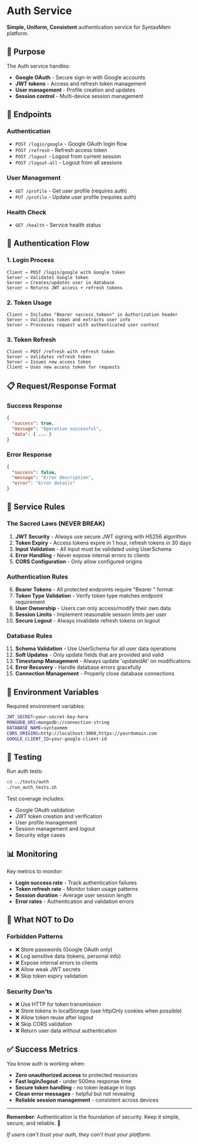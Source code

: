 # Auth Service

**Simple, Uniform, Consistent** authentication service for SyntaxMem platform.

## 🎯 Purpose

The Auth service handles:
- **Google OAuth** - Secure sign-in with Google accounts
- **JWT tokens** - Access and refresh token management  
- **User management** - Profile creation and updates
- **Session control** - Multi-device session management

## 🚀 Endpoints

### Authentication
- `POST /login/google` - Google OAuth login flow
- `POST /refresh` - Refresh access token
- `POST /logout` - Logout from current session  
- `POST /logout-all` - Logout from all sessions

### User Management
- `GET /profile` - Get user profile (requires auth)
- `PUT /profile` - Update user profile (requires auth)

### Health Check
- `GET /health` - Service health status

## 🔑 Authentication Flow

### 1. Login Process
```
Client → POST /login/google with Google token
Server → Validates Google token
Server → Creates/updates user in database
Server → Returns JWT access + refresh tokens
```

### 2. Token Usage
```
Client → Includes "Bearer <access_token>" in Authorization header
Server → Validates token and extracts user info
Server → Processes request with authenticated user context
```

### 3. Token Refresh
```
Client → POST /refresh with refresh token
Server → Validates refresh token
Server → Issues new access token
Client → Uses new access token for requests
```

## 📋 Request/Response Format

### Success Response
```json
{
  "success": true,
  "message": "Operation successful",
  "data": { ... }
}
```

### Error Response
```json
{
  "success": false,
  "message": "Error description",
  "error": "Error details"
}
```

## 🚨 Service Rules

### The Sacred Laws (NEVER BREAK)

1. **JWT Security** - Always use secure JWT signing with HS256 algorithm
2. **Token Expiry** - Access tokens expire in 1 hour, refresh tokens in 30 days
3. **Input Validation** - All input must be validated using UserSchema
4. **Error Handling** - Never expose internal errors to clients
5. **CORS Configuration** - Only allow configured origins

### Authentication Rules

6. **Bearer Tokens** - All protected endpoints require "Bearer <token>" format
7. **Token Type Validation** - Verify token type matches endpoint requirement
8. **User Ownership** - Users can only access/modify their own data
9. **Session Limits** - Implement reasonable session limits per user
10. **Secure Logout** - Always invalidate refresh tokens on logout

### Database Rules

11. **Schema Validation** - Use UserSchema for all user data operations
12. **Soft Updates** - Only update fields that are provided and valid
13. **Timestamp Management** - Always update 'updatedAt' on modifications
14. **Error Recovery** - Handle database errors gracefully
15. **Connection Management** - Properly close database connections

## 🔧 Environment Variables

Required environment variables:
```bash
JWT_SECRET=your-secret-key-here
MONGODB_URI=mongodb://connection-string
DATABASE_NAME=syntaxmem
CORS_ORIGINS=http://localhost:3000,https://yourdomain.com
GOOGLE_CLIENT_ID=your-google-client-id
```

## 🧪 Testing

Run auth tests:
```bash
cd ../tests/auth
./run_auth_tests.sh
```

Test coverage includes:
- Google OAuth validation
- JWT token creation and verification
- User profile management
- Session management and logout
- Security edge cases

## 📊 Monitoring

Key metrics to monitor:
- **Login success rate** - Track authentication failures
- **Token refresh rate** - Monitor token usage patterns
- **Session duration** - Average user session length
- **Error rates** - Authentication and validation errors

## 🚫 What NOT to Do

### Forbidden Patterns
- ❌ Store passwords (Google OAuth only)
- ❌ Log sensitive data (tokens, personal info)
- ❌ Expose internal errors to clients
- ❌ Allow weak JWT secrets
- ❌ Skip token expiry validation

### Security Don'ts
- ❌ Use HTTP for token transmission
- ❌ Store tokens in localStorage (use httpOnly cookies when possible)
- ❌ Allow token reuse after logout
- ❌ Skip CORS validation
- ❌ Return user data without authentication

## ✅ Success Metrics

You know auth is working when:
- **Zero unauthorized access** to protected resources
- **Fast login/logout** - under 500ms response time
- **Secure token handling** - no token leakage in logs
- **Clean error messages** - helpful but not revealing
- **Reliable session management** - consistent across devices

---

**Remember**: Authentication is the foundation of security. Keep it simple, secure, and reliable. 🔐

*If users can't trust your auth, they can't trust your platform.*